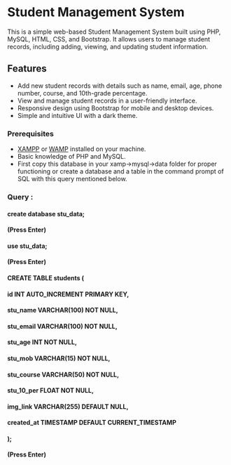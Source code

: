 # Student Management System

This is a simple web-based Student Management System built using PHP, MySQL, HTML, CSS, and Bootstrap. It allows users to manage student records, including adding, viewing, and updating student information.


## Features

- Add new student records with details such as name, email, age, phone number, course, and 10th-grade percentage.
- View and manage student records in a user-friendly interface.
- Responsive design using Bootstrap for mobile and desktop devices.
- Simple and intuitive UI with a dark theme.

### Prerequisites

- [XAMPP](https://www.apachefriends.org/index.html) or [WAMP](https://www.wampserver.com/en/) installed on your machine.
- Basic knowledge of PHP and MySQL.
- First copy this database in your xamp->mysql->data folder for proper functioning or create a database and a table in the command prompt of SQL with this query mentioned below.


### Query : 
#### create database stu_data;
#### (Press Enter)
#### use stu_data;
#### (Press Enter)
#### CREATE TABLE students (
####    id INT AUTO_INCREMENT PRIMARY KEY,
####    stu_name VARCHAR(100) NOT NULL,
####    stu_email VARCHAR(100) NOT NULL,
####    stu_age INT NOT NULL,
####    stu_mob VARCHAR(15) NOT NULL,
####    stu_course VARCHAR(50) NOT NULL,
####    stu_10_per FLOAT NOT NULL,
####    img_link VARCHAR(255) DEFAULT NULL,
####    created_at TIMESTAMP DEFAULT CURRENT_TIMESTAMP
#### );
#### (Press Enter)




